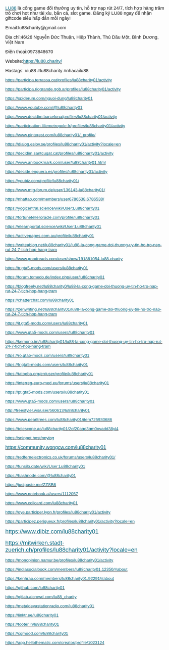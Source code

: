 <p><a href="https://lu88.charity/"><u><span style="color:#006580ff;font-size:11pt;font-family:Arial,sans-serif;">LU88</span></u></a><span style="font-size:11pt;font-family:Arial,sans-serif;">&nbsp;l&agrave; cổng game đổi thưởng uy t&iacute;n, hỗ trợ nạp r&uacute;t 24/7, t&iacute;ch hợp h&agrave;ng trăm tr&ograve; chơi hot như t&agrave;i xỉu, bắn c&aacute;, slot game. Đăng k&yacute; LU88 ngay để nhận giftcode si&ecirc;u hấp dẫn mỗi ng&agrave;y!</span></p>
<p><span style="font-size:11pt;font-family:Arial,sans-serif;">Email:lu88charity@gmail.com</span></p>
<p><span style="font-size:11pt;font-family:Arial,sans-serif;">Địa chỉ:46/26 Nguyễn Đức Thuận, Hiệp Th&agrave;nh, Thủ Dầu Một, B&igrave;nh Dương, Việt Nam</span></p>
<p><span style="font-size:11pt;font-family:Arial,sans-serif;">Điện thoại:0973848670</span></p>
<p><span style="font-size:11pt;font-family:Arial,sans-serif;">Website:</span><a href="https://lu88.charity/"><u><span style="color:#006580ff;font-size:11pt;font-family:Arial,sans-serif;">https://lu88.charity/</span></u></a></p>
<p><span style="font-size:11pt;font-family:Arial,sans-serif;">Hastags: #lu88 #lu88charity #nhacailu88&nbsp;</span></p>
<p><a href="https://participa.terrassa.cat/profiles/lu88charity01/activity"><u><span style="color:#006580ff;font-size:10pt;font-family:Arial,sans-serif;">https://participa.terrassa.cat/profiles/lu88charity01/activity</span></u></a></p>
<p><a href="https://participa.riogrande.gob.ar/profiles/lu88charity01/activity"><u><span style="color:#006580ff;font-size:10pt;font-family:Arial,sans-serif;">https://participa.riogrande.gob.ar/profiles/lu88charity01/activity</span></u></a></p>
<p><a href="https://spiderum.com/nguoi-dung/lu88charity01"><u><span style="color:#006580ff;font-size:10pt;font-family:Arial,sans-serif;">https://spiderum.com/nguoi-dung/lu88charity01</span></u></a></p>
<p><a href="https://www.youtube.com/@lu88charity01"><u><span style="color:#006580ff;font-size:10pt;font-family:Arial,sans-serif;">https://www.youtube.com/@lu88charity01</span></u></a></p>
<p><a href="https://www.decidim.barcelona/profiles/lu88charity01/activity"><u><span style="color:#006580ff;font-size:10pt;font-family:Arial,sans-serif;">https://www.decidim.barcelona/profiles/lu88charity01/activity</span></u></a></p>
<p><a href="https://participation.lillemetropole.fr/profiles/lu88charity01/activity"><u><span style="color:#006580ff;font-size:10pt;font-family:Arial,sans-serif;">https://participation.lillemetropole.fr/profiles/lu88charity01/activity</span></u></a></p>
<p><a href="https://www.pinterest.com/lu88charity01/_profile/"><u><span style="color:#006580ff;font-size:10pt;font-family:Arial,sans-serif;">https://www.pinterest.com/lu88charity01/_profile/</span></u></a></p>
<p><a href="https://dialog.eslov.se/profiles/lu88charity01/activity?locale=en"><u><span style="color:#006580ff;font-size:10pt;font-family:Arial,sans-serif;">https://dialog.eslov.se/profiles/lu88charity01/activity?locale=en</span></u></a></p>
<p><a href="https://decidim.santcugat.cat/profiles/lu88charity01/activity"><u><span style="color:#006580ff;font-size:10pt;font-family:Arial,sans-serif;">https://decidim.santcugat.cat/profiles/lu88charity01/activity</span></u></a></p>
<p><a href="https://www.anibookmark.com/user/lu88charity01.html"><u><span style="color:#006580ff;font-size:10pt;font-family:Arial,sans-serif;">https://www.anibookmark.com/user/lu88charity01.html</span></u></a></p>
<p><a href="https://decide.enguera.es/profiles/lu88charity01/activity"><u><span style="color:#006580ff;font-size:10pt;font-family:Arial,sans-serif;">https://decide.enguera.es/profiles/lu88charity01/activity</span></u></a></p>
<p><a href="https://youbiz.com/profile/lu88charity01/"><u><span style="color:#006580ff;font-size:10pt;font-family:Arial,sans-serif;">https://youbiz.com/profile/lu88charity01/</span></u></a></p>
<p><a href="https://www.mtg-forum.de/user/136143-lu88charity01/"><u><span style="color:#006580ff;font-size:10pt;font-family:Arial,sans-serif;">https://www.mtg-forum.de/user/136143-lu88charity01/</span></u></a></p>
<p><a href="https://nhattao.com/members/user6786538.6786538/"><u><span style="color:#006580ff;font-size:10pt;font-family:Arial,sans-serif;">https://nhattao.com/members/user6786538.6786538/</span></u></a></p>
<p><a href="https://yogicentral.science/wiki/User:Lu88charity01"><u><span style="color:#006580ff;font-size:10pt;font-family:Arial,sans-serif;">https://yogicentral.science/wiki/User:Lu88charity01</span></u></a></p>
<p><a href="https://fortunetelleroracle.com/profile/lu88charity01"><u><span style="color:#006580ff;font-size:10pt;font-family:Arial,sans-serif;">https://fortunetelleroracle.com/profile/lu88charity01</span></u></a></p>
<p><a href="https://elearnportal.science/wiki/User:Lu88charity01"><u><span style="color:#006580ff;font-size:10pt;font-family:Arial,sans-serif;">https://elearnportal.science/wiki/User:Lu88charity01</span></u></a></p>
<p><a href="https://activepages.com.au/profile/lu88charity01"><u><span style="color:#006580ff;font-size:10pt;font-family:Arial,sans-serif;">https://activepages.com.au/profile/lu88charity01</span></u></a></p>
<p><a href="https://writeablog.net/lu88charity01/lu88-la-cong-game-doi-thuong-uy-tin-ho-tro-nap-rut-24-7-tich-hop-hang-tram"><u><span style="color:#006580ff;font-size:10pt;font-family:Arial,sans-serif;">https://writeablog.net/lu88charity01/lu88-la-cong-game-doi-thuong-uy-tin-ho-tro-nap-rut-24-7-tich-hop-hang-tram</span></u></a></p>
<p><a href="https://www.goodreads.com/user/show/191881054-lu88-charity"><u><span style="color:#006580ff;font-size:10pt;font-family:Arial,sans-serif;">https://www.goodreads.com/user/show/191881054-lu88-charity</span></u></a></p>
<p><a href="https://tr.gta5-mods.com/users/lu88charity01"><u><span style="color:#006580ff;font-size:10pt;font-family:Arial,sans-serif;">https://tr.gta5-mods.com/users/lu88charity01</span></u></a></p>
<p><a href="https://forum.tomedo.de/index.php/user/lu88charity01"><u><span style="color:#006580ff;font-size:10pt;font-family:Arial,sans-serif;">https://forum.tomedo.de/index.php/user/lu88charity01</span></u></a></p>
<p><a href="https://blogfreely.net/lu88charity0/lu88-la-cong-game-doi-thuong-uy-tin-ho-tro-nap-rut-24-7-tich-hop-hang-tram"><u><span style="color:#006580ff;font-size:10pt;font-family:Arial,sans-serif;">https://blogfreely.net/lu88charity0/lu88-la-cong-game-doi-thuong-uy-tin-ho-tro-nap-rut-24-7-tich-hop-hang-tram</span></u></a></p>
<p><a href="https://chatterchat.com/lu88charity01"><u><span style="color:#006580ff;font-size:10pt;font-family:Arial,sans-serif;">https://chatterchat.com/lu88charity01</span></u></a></p>
<p><a href="https://zenwriting.net/lu88charity01/lu88-la-cong-game-doi-thuong-uy-tin-ho-tro-nap-rut-24-7-tich-hop-hang-tram"><u><span style="color:#006580ff;font-size:10pt;font-family:Arial,sans-serif;">https://zenwriting.net/lu88charity01/lu88-la-cong-game-doi-thuong-uy-tin-ho-tro-nap-rut-24-7-tich-hop-hang-tram</span></u></a></p>
<p><a href="https://it.gta5-mods.com/users/lu88charity01"><u><span style="color:#006580ff;font-size:10pt;font-family:Arial,sans-serif;">https://it.gta5-mods.com/users/lu88charity01</span></u></a></p>
<p><a href="https://www.gta5-mods.com/users/lu88charity01"><u><span style="color:#006580ff;font-size:10pt;font-family:Arial,sans-serif;">https://www.gta5-mods.com/users/lu88charity01</span></u></a></p>
<p><a href="https://kemono.im/lu88charity01/lu88-la-cong-game-doi-thuong-uy-tin-ho-tro-nap-rut-24-7-tich-hop-hang-tram"><u><span style="color:#006580ff;font-size:10pt;font-family:Arial,sans-serif;">https://kemono.im/lu88charity01/lu88-la-cong-game-doi-thuong-uy-tin-ho-tro-nap-rut-24-7-tich-hop-hang-tram</span></u></a></p>
<p><a href="https://ro.gta5-mods.com/users/lu88charity01"><u><span style="color:#006580ff;font-size:10pt;font-family:Arial,sans-serif;">https://ro.gta5-mods.com/users/lu88charity01</span></u></a></p>
<p><a href="https://fr.gta5-mods.com/users/lu88charity01"><u><span style="color:#006580ff;font-size:10pt;font-family:Arial,sans-serif;">https://fr.gta5-mods.com/users/lu88charity01</span></u></a></p>
<p><a href="https://tatoeba.org/en/user/profile/lu88charity01"><u><span style="color:#006580ff;font-size:10pt;font-family:Arial,sans-serif;">https://tatoeba.org/en/user/profile/lu88charity01</span></u></a></p>
<p><a href="https://interreg-euro-med.eu/forums/users/lu88charity01"><u><span style="color:#006580ff;font-size:10pt;font-family:Arial,sans-serif;">https://interreg-euro-med.eu/forums/users/lu88charity01</span></u></a></p>
<p><a href="https://pt.gta5-mods.com/users/lu88charity01"><u><span style="color:#006580ff;font-size:10pt;font-family:Arial,sans-serif;">https://pt.gta5-mods.com/users/lu88charity01</span></u></a></p>
<p><a href="https://www.gta5-mods.com/users/lu88charity01"><u><span style="color:#006580ff;font-size:10pt;font-family:Arial,sans-serif;">https://www.gta5-mods.com/users/lu88charity01</span></u></a></p>
<p><a href="http://freestyler.ws/user/560613/lu88charity01"><u><span style="color:#006580ff;font-size:10pt;font-family:Arial,sans-serif;">http://freestyler.ws/user/560613/lu88charity01</span></u></a></p>
<p><a href="https://www.pearltrees.com/lu88charity01/item725930686"><u><span style="color:#006580ff;font-size:10pt;font-family:Arial,sans-serif;">https://www.pearltrees.com/lu88charity01/item725930686</span></u></a></p>
<p><a href="https://telescope.ac/lu88charity01/2of20aqo3qm0ovadd38yl4"><u><span style="color:#006580ff;font-size:10pt;font-family:Arial,sans-serif;">https://telescope.ac/lu88charity01/2of20aqo3qm0ovadd38yl4</span></u></a></p>
<p><a href="https://snippet.host/nnyipg"><u><span style="color:#006580ff;font-size:10pt;font-family:Arial,sans-serif;">https://snippet.host/nnyipg</span></u></a></p>
<p><a href="https://community.wongcw.com/lu88charity01"><u><span style="color:#006580ff;font-size:12pt;font-family:Arial,sans-serif;">https://community.wongcw.com/lu88charity01</span></u></a></p>
<p><a href="https://redfernelectronics.co.uk/forums/users/lu88charity01/"><u><span style="color:#006580ff;font-size:10pt;font-family:Arial,sans-serif;">https://redfernelectronics.co.uk/forums/users/lu88charity01/</span></u></a></p>
<p><a href="https://funsilo.date/wiki/User:Lu88charity01"><u><span style="color:#006580ff;font-size:10pt;font-family:Arial,sans-serif;">https://funsilo.date/wiki/User:Lu88charity01</span></u></a></p>
<p><a href="https://hashnode.com/@lu88charity01"><u><span style="color:#006580ff;font-size:10pt;font-family:Arial,sans-serif;">https://hashnode.com/@lu88charity01</span></u></a></p>
<p><a href="https://justpaste.me/ZZSB6"><u><span style="color:#006580ff;font-size:10pt;font-family:Arial,sans-serif;">https://justpaste.me/ZZSB6</span></u></a></p>
<p><a href="https://www.notebook.ai/users/1112057"><u><span style="color:#006580ff;font-size:10pt;font-family:Arial,sans-serif;">https://www.notebook.ai/users/1112057</span></u></a></p>
<p><a href="https://www.collcard.com/lu88charity01"><u><span style="color:#006580ff;font-size:10pt;font-family:Arial,sans-serif;">https://www.collcard.com/lu88charity01</span></u></a></p>
<p><a href="https://oye.participer.lyon.fr/profiles/lu88charity01/activity"><u><span style="color:#006580ff;font-size:10pt;font-family:Arial,sans-serif;">https://oye.participer.lyon.fr/profiles/lu88charity01/activity</span></u></a></p>
<p><a href="https://participez.perigueux.fr/profiles/lu88charity01/activity?locale=en"><u><span style="color:#006580ff;font-size:10pt;font-family:Arial,sans-serif;">https://participez.perigueux.fr/profiles/lu88charity01/activity?locale=en</span></u></a></p>
<p><a href="https://www.dibiz.com/lu88charity01"><u><span style="color:#006580ff;font-size:13.999999999999998pt;font-family:Arial,sans-serif;">https://www.dibiz.com/lu88charity01</span></u></a></p>
<p><a href="https://mitwirken.stadt-zuerich.ch/profiles/lu88charity01/activity?locale=en"><u><span style="color:#006580ff;font-size:13.999999999999998pt;font-family:Arial,sans-serif;">https://mitwirken.stadt-zuerich.ch/profiles/lu88charity01/activity?locale=en</span></u></a></p>
<p><a href="https://monopinion.namur.be/profiles/lu88charity01/activity"><u><span style="color:#006580ff;font-size:10pt;font-family:Arial,sans-serif;">https://monopinion.namur.be/profiles/lu88charity01/activity</span></u></a></p>
<p><a href="https://indiasocialbook.com/members/lu88charity01.12350/#about"><u><span style="color:#006580ff;font-size:10pt;font-family:Arial,sans-serif;">https://indiasocialbook.com/members/lu88charity01.12350/#about</span></u></a></p>
<p><a href="https://kenhrao.com/members/lu88charity01.92291/#about"><u><span style="color:#006580ff;font-size:10pt;font-family:Arial,sans-serif;">https://kenhrao.com/members/lu88charity01.92291/#about</span></u></a></p>
<p><a href="https://github.com/lu88charity01"><u><span style="color:#006580ff;font-size:10pt;font-family:Arial,sans-serif;">https://github.com/lu88charity01</span></u></a></p>
<p><a href="https://gitlab.aicrowd.com/lu88_charity"><u><span style="color:#006580ff;font-size:10pt;font-family:Arial,sans-serif;">https://gitlab.aicrowd.com/lu88_charity</span></u></a></p>
<p><a href="https://metaldevastationradio.com/lu88charity01"><u><span style="color:#006580ff;font-size:10pt;font-family:Arial,sans-serif;">https://metaldevastationradio.com/lu88charity01</span></u></a></p>
<p><a href="https://linktr.ee/lu88charity01"><u><span style="color:#006580ff;font-size:10pt;font-family:Arial,sans-serif;">https://linktr.ee/lu88charity01</span></u></a></p>
<p><a href="https://tooter.in/lu88charity01"><u><span style="color:#006580ff;font-size:10pt;font-family:Arial,sans-serif;">https://tooter.in/lu88charity01</span></u></a></p>
<p><a href="https://cgmood.com/lu88charity01"><u><span style="color:#006580ff;font-size:10pt;font-family:Arial,sans-serif;">https://cgmood.com/lu88charity01</span></u></a></p>
<p><a href="https://app.hellothematic.com/creator/profile/1023124"><u><span style="color:#006580ff;font-size:10pt;font-family:Arial,sans-serif;">https://app.hellothematic.com/creator/profile/1023124</span></u></a></p>